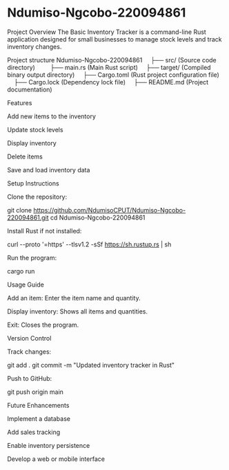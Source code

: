 # Ndumiso-Ngcobo-220094861

Project Overview
The Basic Inventory Tracker is a command-line Rust application designed for small businesses to manage stock levels and track inventory changes.

Project structure
Ndumiso-Ngcobo-220094861
    ├── src/ (Source code directory)
        ├── main.rs (Main Rust script)
    ├── target/ (Compiled binary output directory)
    ├── Cargo.toml (Rust project configuration file)
    ├── Cargo.lock (Dependency lock file)
    ├── README.md (Project documentation)

Features

Add new items to the inventory

Update stock levels

Display inventory

Delete items

Save and load inventory data

Setup Instructions

Clone the repository:

git clone https://github.com/NdumisoCPUT/Ndumiso-Ngcobo-220094861.git
cd Ndumiso-Ngcobo-220094861

Install Rust if not installed:

curl --proto '=https' --tlsv1.2 -sSf https://sh.rustup.rs | sh

Run the program:

cargo run

Usage Guide

Add an item: Enter the item name and quantity.

Display inventory: Shows all items and quantities.

Exit: Closes the program.

Version Control

Track changes:

git add .
git commit -m "Updated inventory tracker in Rust"

Push to GitHub:

git push origin main

Future Enhancements

Implement a database

Add sales tracking

Enable inventory persistence

Develop a web or mobile interface
